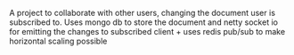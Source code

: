 A project to collaborate with other users, changing the document user is subscribed to. Uses mongo db to store the document and netty socket io for emitting the changes to subscribed client + uses redis pub/sub to make horizontal scaling possible 
